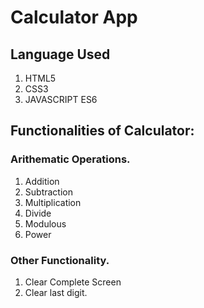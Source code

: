 # Calculator App

## Language Used
1. HTML5
2. CSS3
3. JAVASCRIPT ES6

## Functionalities of Calculator:
### Arithematic Operations.
1. Addition
2. Subtraction
3. Multiplication
4. Divide
5. Modulous
6. Power
### Other Functionality.
1. Clear Complete Screen
2. Clear last digit.

